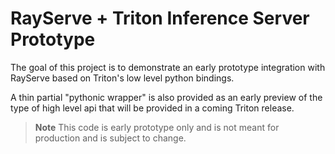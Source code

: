 # RayServe + Triton Inference Server Prototype

The goal of this project is to demonstrate an early prototype
integration with RayServe based on Triton's low level python bindings.

A thin partial "pythonic wrapper" is also provided as an early preview
of the type of high level api that will be provided in a coming Triton
release.

>**Note** This code is early prototype only and is not meant for
>production and is subject to change.


